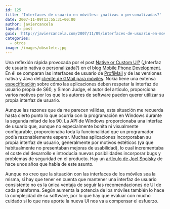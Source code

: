 ```yaml
---
id: 125
title: 'Interfaces de usuario en móviles: ¿nativas o personalizadas?'
date: 2007-11-09T13:55:31+00:00
author: javiercancela
layout: post
guid: 'http://javiercancela.com/2007/11/09/interfaces-de-usuario-en-moviles-%c2%bfnativas-o-personalizadas/'
categories:
  - otros
image: /images/obsolete.jpg
---
```

Una reflexión rápida provocada por el post [Native or Custom UI?](http://mobilephonedevelopment.com/archives/475 "Native or Custom UI?") (¿Interfaz de usuario nativa o personalizada?) en el blog [Mobile Phone Development](http://www.mobilephonedevelopment.com/ "Mobile Phone Development"). En él se comparan las interfaces de usuario de [ProfiMail](http://www.lonelycatgames.com/?app=profimail "ProfiMail") y de las versiones nativa y Java del [cliente de GMail para móviles](http://gmail.com/app "Google Mobile"). Nokia tiene una extensa [especificación](http://www.forum.nokia.com/info/sw.nokia.com/id/04c58d5a-84c3-42db-83d5-486c1cf3e6b3/S60_UI_Style_Guide_v1_3_en.pdf.html "S60 UI Style Guide v1.3") sobre cómo las aplicaciones deben respetar la interfaz de usuario propia de S60, y Simon Judge, el autor del artículo, proporciona varios motivos por los que los autores de software pueden querer utilizar su propia interfaz de usuario.

Aunque las razones que da me parecen válidas, esta situación me recuerda hasta cierto punto lo que ocurría con la programación en Windows durante la segunda mitad de los 90. La API de Windows proporcionaba una interfaz de usuario que, aunque no especialmente bonita ni visualmente configurable, proporcionaba toda la funcionalidad que un programador podía razonablemente esperar. Muchas aplicaciones incorporaban su propia interfaz de usuario, generalmente por motivos estéticos (ya que habitualmente no presentaban mejoras de usabilidad), lo cual incrementaba el coste del desarrollo e introducía nuevas posibilidades incorporar bugs y problemas de seguridad en el producto. Hay un [artículo de Joel Spolsky](http://www.joelonsoftware.com/uibook/chapters/fog0000000061.html "Consistency and Other Hobgoblins") de hace unos años que habla de este asunto.

Aunque no creo que la situación con las interfaces de los móviles sea la misma, sí hay que tener en cuenta que mantener una interfaz de usuario consistente no es la única ventaja de seguir las recomendaciones de UI de cada plataforma. Según aumenta la potencia de los móviles también lo hace la complejidad de su software, por lo que hay que evaluar con mucho cuidado si lo que nos aporte la nueva UI nos va a compensar el esfuerzo.